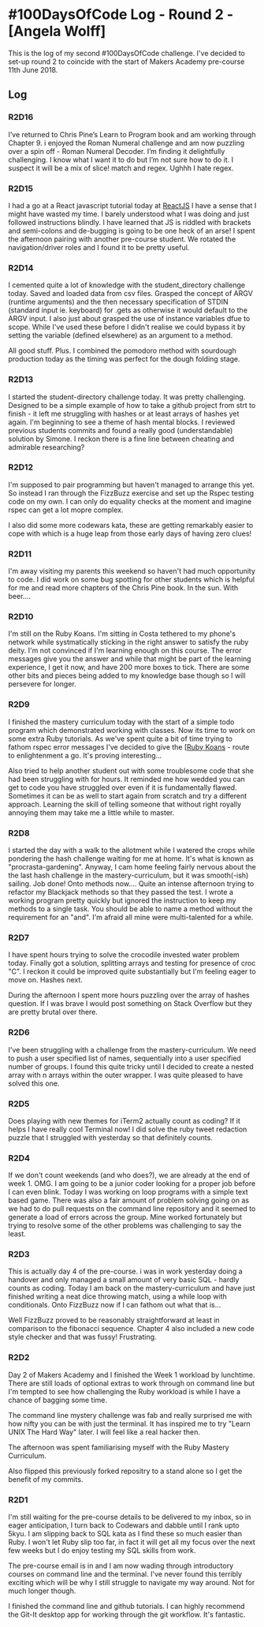 # #100DaysOfCode Log - Round 2 - [Angela Wolff]

This is the log of my second #100DaysOfCode challenge. 
I've decided to set-up round 2 to coincide with the start of Makers Academy pre-course 11th June 2018. 

## Log

### R2D16
I’ve returned to Chris Pine’s Learn to Program book and am working through Chapter 9. i enjoyed the Roman Numeral challenge and am now puzzling over a spin off - Roman Numeral Decoder. I’m finding it delightfully challenging. I know what I want it to do but I’m not sure how to do it. I suspect it will be a mix of slice! match and regex. Ughhh I hate regex. 

### R2D15
I had a go at a React javascript tutorial today at [ReactJS](https://reactjs.org/tutorial/tutorial.html)
I have a sense that I might have wasted my time. I barely understood what I was doing and just followed instructions blindly. I have learned that JS is riddled with brackets and semi-colons and de-bugging is going to be one heck of an arse! 
I spent the afternoon pairing with another pre-course student. We rotated the navigation/driver roles and I found it to be pretty useful.

### R2D14
I cemented quite a lot of knowledge with the student_directory challenge today. Saved and loaded data from csv files. Grasped the concept of ARGV (runtime arguments) and the then necessary specification of STDIN (standard input ie. keyboard) for .gets as otherwise it would default to the ARGV input. I also just about grasped the use of instance variables dfue to scope. While I've used these before I didn't realise we could bypass it by setting the variable (defined elsewhere) as an argument to a method.

All good stuff. Plus. I combined the pomodoro method with sourdough production today as the timing was perfect for the dough folding stage.

### R2D13
I started the student-directory challenge today. It was pretty challenging. Designed to be a simple example of how to take a github project from strt to finish - it left me struggling with hashes or at least arrays of hashes yet again. I'm beginning to see a theme of hash mental blocks. I reviewed previous students commits and found a really good (understandable) solution by Simone. I reckon there is a fine line between cheating and admirable researching?

### R2D12
I'm supposed to pair programming but haven't managed to arrange this yet. So instead I ran through the FizzBuzz exercise and set up the Rspec testing code on my own. I can only do equality checks at the moment and imagine rspec can get a lot mopre complex. 

I also did some more codewars kata, these are getting remarkably easier to cope with which is a huge leap from those early days of having zero clues!

### R2D11
I'm away visiting my parents this weekend so haven't had much opportunity to code. I did work on some bug spotting for other students which is helpful for me and read more chapters of the Chris Pine book. In the sun. With beer....

### R2D10
I'm still on the Ruby Koans. I'm sitting in Costa tethered to my phone's network while systmatically sticking in the right answer to satisfy the ruby deity. I'm not convinced if I'm learning enough on this course. The error messages give you the answer and while that might be part of the learning experience, I get it now, and have 200 more boxes to tick. There are some other bits and pieces being added to my knowledge base though so I will persevere for longer.

### R2D9
I finished the mastery curriculum today with the start of a simple todo program which demonstrated working with classes. Now its time to work on some extra Ruby tutorials. As we've spent quite a bit of time trying to fathom rspec error messages I've decided to give the [[Ruby Koans](http://rubykoans.com/) - route to enlightenment a go. It's proving interesting...

Also tried to help another student out with some troublesome code that she had been struggling with for hours. It reminded me how wedded you can get to code you have struggled over even if it is fundamentally flawed. Sometimes it can be as well to start again from scratch and try a different approach. Learning the skill of telling someone that without right royally annoying them may take me a little while to master.

### R2D8
I started the day with a walk to the allotment while I watered the crops while pondering the hash challenge waiting for me at home. It's what is known as "procrasta-gardening". Anyway, I cam home feeling fairly nervous about the the last hash challenge in the mastery-curriculum, but it was smooth(-ish) sailing. Job done!
Onto methods now....
Quite an intense afternoon trying to refactor my Blackjack methods so that they passed the test. I wrote a working program pretty quickly but ignored the instruction to keep my methods to a single task. You should be able to name a method without the requirement for an "and". I'm afraid all mine were multi-talented for a while.

### R2D7
I have spent hours trying to solve the crocodile invested water problem today. Finally got a solution, splitting arrays and testing for presence of croc "C". I reckon it could be improved quite substantially but I'm feeling eager to move on. Hashes next.

During the afternoon I spent more hours puzzling over the array of hashes question. If I was brave I would post something on Stack Overflow but they are pretty brutal over there.

### R2D6
I've been struggling with a challenge from the mastery-curriculum. We need to push a user specified list of names, sequentially into a user specified number of groups. I found this quite tricky until I decided to create a nested array with n arrays within the outer wrapper. I was quite pleased to have solved this one.

### R2D5
Does playing with new themes for iTerm2 actually count as coding? If it helps I have really cool Terminal now! 
I did solve the ruby tweet redaction puzzle that I struggled with yesterday so that definitely counts.

### R2D4
If we don't count weekends (and who does?), we are already at the end of week 1. OMG. I am going to be a junior coder looking for a proper job before I can even blink.
Today I was working on loop programs with a simple text based game.
There was also a fair amount of problem solving going on as we had to do pull requests on the command line repository and it seemed to generate a load of errors across the group. Mine worked fortunately but trying to resolve some of the other problems was challenging to say the least.

### R2D3
This is actually day 4 of the pre-course. i was in work yesterday doing a handover and only managed a small amount of very basic SQL - hardly counts as coding.
Today I am back on the mastery-curriculum and have just finished writing a neat dice throwing match, using a while loop with conditionals. Onto FizzBuzz now if I can fathom out what that is...

Well FizzBuzz proved to be reasonably straightforward at least in comparison to the fibonacci sequence. Chapter 4 also included a new code style checker and that was fussy! Frustrating. 

### R2D2
Day 2 of Makers Academy and I finished the Week 1 workload by lunchtime. There are still loads of optional extras to work through on command line but I'm tempted to see how challenging the Ruby workload is while I have a chance of bagging some time.

The command line mystery challenge was fab and really surprised me with how nifty you can be with just the terminal. It has inspired me to try "Learn UNIX The Hard Way" later. I will feel like a real hacker then.

The afternoon was spent familiarising myself with the Ruby Mastery Curriculum.

Also flipped this previously forked repositry to a stand alone so I get the benefit of my commits.

### R2D1
I'm still waiting for the pre-course details to be delivered to my inbox, so in eager anticipation, I turn back to Codewars and dabble until I rank upto 5kyu. I am slipping back to SQL kata as I find these so much easier than Ruby. I won't let Ruby slip too far, in fact it will get all my focus over the next few weeks but I do enjoy testing my SQL skills from work.

The pre-course email is in and I am now wading through introductory courses on command line and the terminal. I've never found this terribly exciting which will be why I still struggle to navigate my way around. Not for much longer though.

I finished the command line and github tutorials. I can highly recommend the Git-It desktop app for working through the git workflow. It's fantastic.
